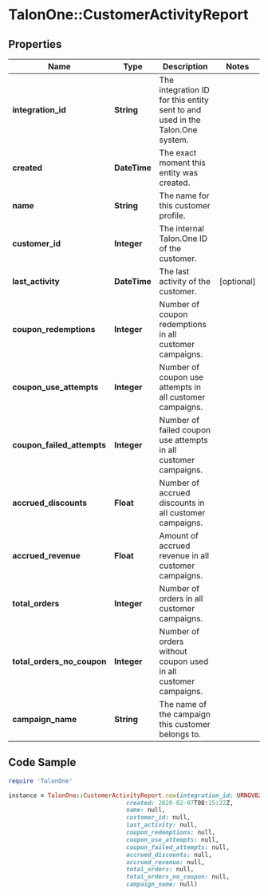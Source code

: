 # TalonOne::CustomerActivityReport

## Properties

Name | Type | Description | Notes
------------ | ------------- | ------------- | -------------
**integration_id** | **String** | The integration ID for this entity sent to and used in the Talon.One system. | 
**created** | **DateTime** | The exact moment this entity was created. | 
**name** | **String** | The name for this customer profile. | 
**customer_id** | **Integer** | The internal Talon.One ID of the customer. | 
**last_activity** | **DateTime** | The last activity of the customer. | [optional] 
**coupon_redemptions** | **Integer** | Number of coupon redemptions in all customer campaigns. | 
**coupon_use_attempts** | **Integer** | Number of coupon use attempts in all customer campaigns. | 
**coupon_failed_attempts** | **Integer** | Number of failed coupon use attempts in all customer campaigns. | 
**accrued_discounts** | **Float** | Number of accrued discounts in all customer campaigns. | 
**accrued_revenue** | **Float** | Amount of accrued revenue in all customer campaigns. | 
**total_orders** | **Integer** | Number of orders in all customer campaigns. | 
**total_orders_no_coupon** | **Integer** | Number of orders without coupon used in all customer campaigns. | 
**campaign_name** | **String** | The name of the campaign this customer belongs to. | 

## Code Sample

```ruby
require 'TalonOne'

instance = TalonOne::CustomerActivityReport.new(integration_id: URNGV8294NV,
                                 created: 2020-02-07T08:15:22Z,
                                 name: null,
                                 customer_id: null,
                                 last_activity: null,
                                 coupon_redemptions: null,
                                 coupon_use_attempts: null,
                                 coupon_failed_attempts: null,
                                 accrued_discounts: null,
                                 accrued_revenue: null,
                                 total_orders: null,
                                 total_orders_no_coupon: null,
                                 campaign_name: null)
```


